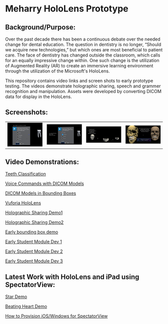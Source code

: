 # Meharry HoloLens Prototype

## Background/Purpose:  

Over the past decade there has been a continuous debate over the needed change for dental education.  The question in dentistry is no longer, “Should we acquire new technologies,” but which ones are most beneficial to patient care. The face of dentistry has changed outside the classroom, which calls for an equally impressive change within. One such change is the utilization of Augmented Reality (AR) to create an immersive learning environment through the utilization of the Microsoft's HoloLens.

This repository contains video links and screen shots to early prototype testing.  The videos demonstrate holographic sharing, speech and grammer recognition and manipulation. Assets were developed by converting DICOM data for display in the HoloLens. 

## Screenshots:

<table>
    <tr>
        <td>
            <img alt="open image 1" src="docs/Image1.png">
        </td>
        <td>
            <img alt="open imgage 2" src="docs/Image2.png">
        </td>
        <td>
            <img alt="open image 3" src="docs/Image3.png">
        </td>
		<td>
            <img alt="open image 4" src="docs/image4.png">
        </td>
    </tr>
</table>

## Video Demonstrations: 

[Teeth Classification ](https://drive.google.com/open?id=0B01rMfZ-W8x0SlA0T0F1MjcySUU)

[Voice Commands with DICOM Models ](https://drive.google.com/open?id=0B01rMfZ-W8x0S19zUmQwQXJwdzg)

[DICOM Models in Bounding Boxes ](https://drive.google.com/open?id=0B01rMfZ-W8x0S19zUmQwQXJwdzg)

[Vuforia HoloLens ](https://drive.google.com/open?id=0B01rMfZ-W8x0TDZwaDNDSlI5VEE)

[Holographic Sharing Demo1 ](https://drive.google.com/open?id=0B01rMfZ-W8x0Y29UbE1oazBCX00)

[Holographic Sharing Demo2 ](https://drive.google.com/open?id=0B01rMfZ-W8x0dmR3TlBtZW5CRzA)

[Early bounding box demo ](https://drive.google.com/open?id=0B01rMfZ-W8x0d3JoTkpJUW9RZ1E)

[Early Student Module Dev 1 ](https://drive.google.com/open?id=0B01rMfZ-W8x0eHcxTkJvcXhVTkE)

[Early Student Module Dev 2 ](https://drive.google.com/open?id=0B01rMfZ-W8x0UzRUV0dCY3djV1U)

[Early Student Module Dev 3 ](https://drive.google.com/file/d/0B01rMfZ-W8x0U3RKSHl4TWJkZlk)

## Latest Work with HoloLens and iPad using SpectatorView: 

[Star Demo ](https://drive.google.com/open?id=1rJoCLqJg7X8ImhM1PFuG9EmZTXKbq28C)

[Beating Heart Demo ](https://drive.google.com/open?id=1aYvj9kcOAZua0n1WsgqxiYWA_AfiNYXH)

[How to Provision iOS/Windows for SpectatorView ](https://drive.google.com/open?id=1_VXTJXLcTVzP9MI9jwCASfNOCkqbTcPW)






